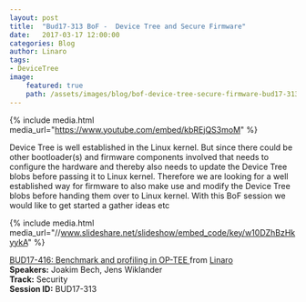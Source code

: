 ```yaml
---
layout: post
title:  "Bud17-313 BoF -  Device Tree and Secure Firmware"
date:   2017-03-17 12:00:00
categories: Blog
author: Linaro
tags: 
- DeviceTree
image:
    featured: true
    path: /assets/images/blog/bof-device-tree-secure-firmware-bud17-313-image.jpg
---
```


{% include media.html media_url="https://www.youtube.com/embed/kbREjQS3moM" %}

Device Tree is well established in the Linux kernel. But since there could be other bootloader(s) and firmware components involved that needs to configure the hardware and thereby also needs to update the Device Tree blobs before passing it to Linux kernel. Therefore we are looking for a well established way for firmware to also make use and modify the Device Tree blobs before handing them over to Linux kernel. With this BoF session we would like to get started a gather ideas etc

{% include media.html media_url="//www.slideshare.net/slideshow/embed_code/key/w10DZhBzHkyykA" %}

[BUD17-416: Benchmark and profiling in OP-TEE ](https://www.slideshare.net/linaroorg/bud17416-benchmark-and-profiling-in-optee) from [Linaro](http://www.slideshare.net/linaroorg)  
**Speakers:** Joakim Bech, Jens Wiklander  
**Track:** Security  
**Session ID:** BUD17-313  
